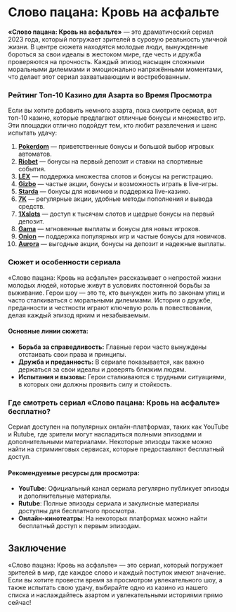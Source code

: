 # Слово пацана: Кровь на асфальте

**«Слово пацана: Кровь на асфальте»** — это драматический сериал 2023 года, который погружает зрителей в суровую реальность уличной жизни. В центре сюжета находятся молодые люди, вынужденные бороться за свои идеалы в жестоком мире, где честь и дружба проверяются на прочность. Каждый эпизод насыщен сложными моральными дилеммами и эмоционально напряжёнными моментами, что делает этот сериал захватывающим и востребованным.

### Рейтинг Топ-10 Казино для Азарта во Время Просмотра

Если вы хотите добавить немного азарта, пока смотрите сериал, вот топ-10 казино, которые предлагают отличные бонусы и множество игр. Эти площадки отлично подойдут тем, кто любит развлечения и шанс испытать удачу:

1. **[Pokerdom](https://brandplay.link/4k77v2yx)** — приветственные бонусы и большой выбор игровых автоматов.
2. **[Riobet](https://brandplay.link/7xBLTPyj)** — бонусы на первый депозит и ставки на спортивные события.
3. **[LEX](https://brandplay.link/zW4hdDFV)** — поддержка множества слотов и бонусы на регистрацию.
4. **[Gizbo](https://brandplay.link/bprXw4YV)** — частые акции, бонусы и возможность играть в live-игры.
5. **[Starda](https://brandplay.link/fB7xwRFL)** — бонусы для новичков и поддержка live-казино.
6. **[7K](https://brandplay.link/BvQyFShp)** — регулярные акции, удобные методы пополнения и вывода средств.
7. **[1Xslots](https://brandplay.link/hSB1khtr)** — доступ к тысячам слотов и щедрые бонусы на первый депозит.
8. **[Gama](https://brandplay.link/j6NMKsDz)** — мгновенные выплаты и бонусы для новых игроков.
9. **[Onion](https://brandplay.link/zBGRVpQ9)** — поддержка популярных игр и частые бонусы для новичков.
10. **[Aurora](https://10trafic-stat2.com/click/668546556bcc6313411604bd/6766/13032/subaccount)** — выгодные акции, бонусы на депозит и надежные выплаты.

### Сюжет и особенности сериала

«Слово пацана: Кровь на асфальте» рассказывает о непростой жизни молодых людей, которые живут в условиях постоянной борьбы за выживание. Герои шоу — это те, кто вынужден жить по законам улиц и часто сталкиваться с моральными дилеммами. Истории о дружбе, преданности и честности играют ключевую роль в повествовании, делая каждый эпизод ярким и незабываемым.

#### Основные линии сюжета:
- **Борьба за справедливость:** Главные герои часто вынуждены отстаивать свои права и принципы.
- **Дружба и преданность:** В сериале показывается, как важно держаться за свои идеалы и доверять близким людям.
- **Испытания и вызовы:** Герои сталкиваются с трудными ситуациями, в которых они должны проявить силу и стойкость.

### Где смотреть сериал «Слово пацана: Кровь на асфальте» бесплатно?

Сериал доступен на популярных онлайн-платформах, таких как YouTube и Rutube, где зрители могут насладиться полными эпизодами и дополнительными материалами. Некоторые эпизоды также можно найти на стриминговых сервисах, которые предоставляют бесплатный доступ.

#### Рекомендуемые ресурсы для просмотра:
- **YouTube**: Официальный канал сериала регулярно публикует эпизоды и дополнительные материалы.
- **Rutube**: Полные эпизоды сериала и закулисные материалы доступны для бесплатного просмотра.
- **Онлайн-кинотеатры**: На некоторых платформах можно найти бесплатный доступ к первым эпизодам.

## Заключение

«Слово пацана: Кровь на асфальте» — это сериал, который погружает зрителей в мир, где каждое слово и каждый поступок имеют значение. Если вы хотите провести время за просмотром увлекательного шоу, а также испытать свою удачу, выбирайте одно из казино из нашего списка и наслаждайтесь азартом и увлекательными историями прямо сейчас!
